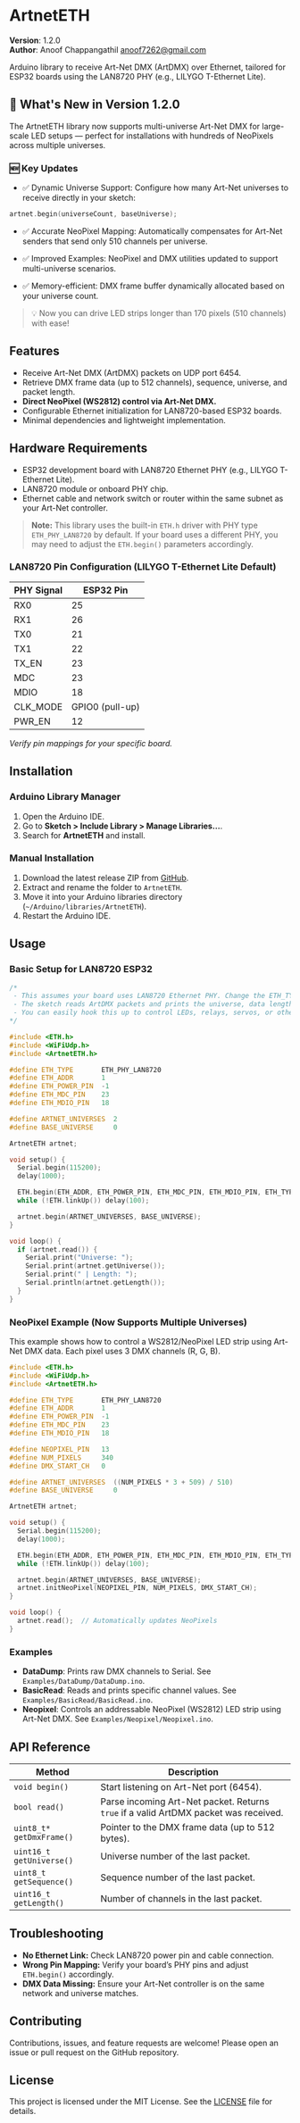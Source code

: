 # ArtnetETH

**Version**: 1.2.0\
**Author**: Anoof Chappangathil [anoof7262@gmail.com](mailto\:anoof7262@gmail.com)

Arduino library to receive Art-Net DMX (ArtDMX) over Ethernet, tailored for ESP32 boards using the LAN8720 PHY (e.g., LILYGO T-Ethernet Lite).

## 🚀 What's New in Version 1.2.0

The ArtnetETH library now supports multi-universe Art-Net DMX for large-scale LED setups — perfect for installations with hundreds of NeoPixels across multiple universes.


### 🆕 Key Updates
 - ✅ Dynamic Universe Support: Configure how many Art-Net universes to receive directly in your sketch:
```cpp
artnet.begin(universeCount, baseUniverse);
```
 - ✅ Accurate NeoPixel Mapping: Automatically compensates for Art-Net senders that send only 510 channels per universe.

 - ✅ Improved Examples: NeoPixel and DMX utilities updated to support multi-universe scenarios.

 - ✅ Memory-efficient: DMX frame buffer dynamically allocated based on your universe count.

 > 💡 Now you can drive LED strips longer than 170 pixels (510 channels) with ease!



## Features

- Receive Art-Net DMX (ArtDMX) packets on UDP port 6454.
- Retrieve DMX frame data (up to 512 channels), sequence, universe, and packet length.
- **Direct NeoPixel (WS2812) control via Art-Net DMX.**
- Configurable Ethernet initialization for LAN8720-based ESP32 boards.
- Minimal dependencies and lightweight implementation.

## Hardware Requirements

- ESP32 development board with LAN8720 Ethernet PHY (e.g., LILYGO T-Ethernet Lite).
- LAN8720 module or onboard PHY chip.
- Ethernet cable and network switch or router within the same subnet as your Art-Net controller.

> **Note:** This library uses the built-in `ETH.h` driver with PHY type `ETH_PHY_LAN8720` by default. If your board uses a different PHY, you may need to adjust the `ETH.begin()` parameters accordingly.

### LAN8720 Pin Configuration (LILYGO T-Ethernet Lite Default)

| PHY Signal | ESP32 Pin       |
| ---------- | --------------- |
| RX0        | 25              |
| RX1        | 26              |
| TX0        | 21              |
| TX1        | 22              |
| TX\_EN     | 23              |
| MDC        | 23              |
| MDIO       | 18              |
| CLK\_MODE  | GPIO0 (pull-up) |
| PWR\_EN    | 12              |

*Verify pin mappings for your specific board.*

## Installation

### Arduino Library Manager

1. Open the Arduino IDE.
2. Go to **Sketch > Include Library > Manage Libraries…**.
3. Search for **ArtnetETH** and install.

### Manual Installation

1. Download the latest release ZIP from [GitHub](https://github.com/anoofc/ArtnetETH).
2. Extract and rename the folder to `ArtnetETH`.
3. Move it into your Arduino libraries directory (`~/Arduino/libraries/ArtnetETH`).
4. Restart the Arduino IDE.

## Usage

### Basic Setup for LAN8720 ESP32

```cpp
/*
 - This assumes your board uses LAN8720 Ethernet PHY. Change the ETH_TYPE, ETH_ADDR, MDC/MDIO pins based on your hardware.
 - The sketch reads ArtDMX packets and prints the universe, data length, and first DMX channel value.
 - You can easily hook this up to control LEDs, relays, servos, or other DMX-reactive elements.
*/

#include <ETH.h>
#include <WiFiUdp.h>
#include <ArtnetETH.h>

#define ETH_TYPE       ETH_PHY_LAN8720
#define ETH_ADDR       1
#define ETH_POWER_PIN  -1
#define ETH_MDC_PIN    23
#define ETH_MDIO_PIN   18

#define ARTNET_UNIVERSES  2
#define BASE_UNIVERSE     0

ArtnetETH artnet;

void setup() {
  Serial.begin(115200);
  delay(1000);

  ETH.begin(ETH_ADDR, ETH_POWER_PIN, ETH_MDC_PIN, ETH_MDIO_PIN, ETH_TYPE);
  while (!ETH.linkUp()) delay(100);

  artnet.begin(ARTNET_UNIVERSES, BASE_UNIVERSE);
}

void loop() {
  if (artnet.read()) {
    Serial.print("Universe: ");
    Serial.print(artnet.getUniverse());
    Serial.print(" | Length: ");
    Serial.println(artnet.getLength());
  }
}
```

### NeoPixel Example (Now Supports Multiple Universes)

This example shows how to control a WS2812/NeoPixel LED strip using Art-Net DMX data. Each pixel uses 3 DMX channels (R, G, B).

```cpp
#include <ETH.h>
#include <WiFiUdp.h>
#include <ArtnetETH.h>

#define ETH_TYPE       ETH_PHY_LAN8720
#define ETH_ADDR       1
#define ETH_POWER_PIN  -1
#define ETH_MDC_PIN    23
#define ETH_MDIO_PIN   18

#define NEOPIXEL_PIN   13
#define NUM_PIXELS     340
#define DMX_START_CH   0

#define ARTNET_UNIVERSES  ((NUM_PIXELS * 3 + 509) / 510)
#define BASE_UNIVERSE     0

ArtnetETH artnet;

void setup() {
  Serial.begin(115200);
  delay(1000);

  ETH.begin(ETH_ADDR, ETH_POWER_PIN, ETH_MDC_PIN, ETH_MDIO_PIN, ETH_TYPE);
  while (!ETH.linkUp()) delay(100);

  artnet.begin(ARTNET_UNIVERSES, BASE_UNIVERSE);
  artnet.initNeoPixel(NEOPIXEL_PIN, NUM_PIXELS, DMX_START_CH);
}

void loop() {
  artnet.read();  // Automatically updates NeoPixels
}
```

### Examples

- **DataDump**: Prints raw DMX channels to Serial. See `Examples/DataDump/DataDump.ino`.
- **BasicRead**: Reads and prints specific channel values. See `Examples/BasicRead/BasicRead.ino`.
- **Neopixel**: Controls an addressable NeoPixel (WS2812) LED strip using Art-Net DMX. See `Examples/Neopixel/Neopixel.ino`.


## API Reference

| Method                   | Description                                                                          |
| ------------------------ | ------------------------------------------------------------------------------------ |
| `void begin()`           | Start listening on Art-Net port (6454).                                              |
| `bool read()`            | Parse incoming Art-Net packet. Returns `true` if a valid ArtDMX packet was received. |
| `uint8_t* getDmxFrame()` | Pointer to the DMX frame data (up to 512 bytes).                                     |
| `uint16_t getUniverse()` | Universe number of the last packet.                                                  |
| `uint8_t getSequence()`  | Sequence number of the last packet.                                                  |
| `uint16_t getLength()`   | Number of channels in the last packet.                                               |

## Troubleshooting

- **No Ethernet Link:** Check LAN8720 power pin and cable connection.
- **Wrong Pin Mapping:** Verify your board’s PHY pins and adjust `ETH.begin()` accordingly.
- **DMX Data Missing:** Ensure your Art-Net controller is on the same network and universe matches.

## Contributing

Contributions, issues, and feature requests are welcome! Please open an issue or pull request on the GitHub repository.

## License

This project is licensed under the MIT License. See the [LICENSE](LICENSE) file for details.

